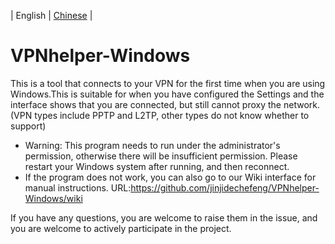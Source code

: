 | English | [Chinese](README-CN.md) |

# VPNhelper-Windows


This is a tool that connects to your VPN for the first time when you are using Windows.This is suitable for when you have configured the Settings and the interface shows that you are connected, but still cannot proxy the network. (VPN types include PPTP and L2TP, other types do not know whether to support) 


* Warning: This program needs to run under the administrator's permission, otherwise there will be insufficient permission. Please restart your Windows system after running, and then reconnect.
* If the program does not work, you can also go to our Wiki interface for manual instructions.
  URL:https://github.com/jinjidechefeng/VPNhelper-Windows/wiki

  
If you have any questions, you are welcome to raise them in the issue, and you are welcome to actively participate in the project.
